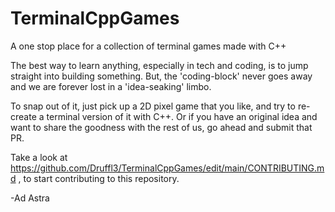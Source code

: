 # TerminalCppGames
A one stop place for a collection of terminal games made with C++

The best way to learn anything, especially in tech and coding, is to jump straight into building something. But, the 'coding-block' never goes away and we are forever lost in a 'idea-seaking' limbo.

To snap out of it, just pick up a 2D pixel game that you like, and try to re-create a terminal version of it with C++. Or if you have an original idea and want to share the goodness with the rest of us, go ahead and submit that PR.

Take a look at https://github.com/Druffl3/TerminalCppGames/edit/main/CONTRIBUTING.md , to start contributing to this repository.

-Ad Astra
